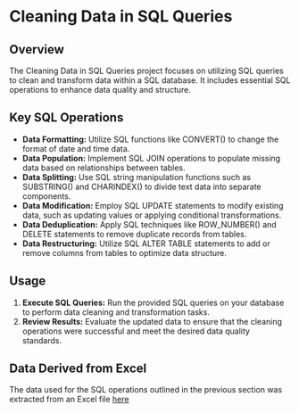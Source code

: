 # Cleaning Data in SQL Queries

## Overview

The Cleaning Data in SQL Queries project focuses on utilizing SQL queries to clean and transform data within a SQL database. It includes essential SQL operations to enhance data quality and structure.

## Key SQL Operations

- **Data Formatting:** Utilize SQL functions like CONVERT() to change the format of date and time data.
- **Data Population:** Implement SQL JOIN operations to populate missing data based on relationships between tables.
- **Data Splitting:** Use SQL string manipulation functions such as SUBSTRING() and CHARINDEX() to divide text data into separate components.
- **Data Modification:** Employ SQL UPDATE statements to modify existing data, such as updating values or applying conditional transformations.
- **Data Deduplication:** Apply SQL techniques like ROW_NUMBER() and DELETE statements to remove duplicate records from tables.
- **Data Restructuring:** Utilize SQL ALTER TABLE statements to add or remove columns from tables to optimize data structure.

## Usage

1. **Execute SQL Queries:** Run the provided SQL queries on your database to perform data cleaning and transformation tasks.
2. **Review Results:** Evaluate the updated data to ensure that the cleaning operations were successful and meet the desired data quality standards.


## Data Derived from Excel

The data used for the SQL operations outlined in the previous section was extracted from an Excel file [here](https://raw.githubusercontent.com/AlexTheAnalyst/PortfolioProjects/main/Nashville%20Housing%20Data%20for%20Data%20Cleaning.xlsx)

